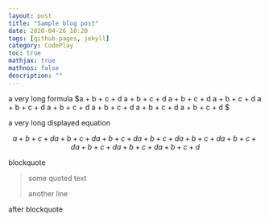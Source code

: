```yaml
---
layout: post
title: "Sample blog post"
date: 2020-04-26 10:20
tags: [github-pages, jekyll]
category: CodePlay
toc: true
mathjax: true
mathnos: false
description: ""
---
```


a very long formula $a + b + c + d a + b + c + d a + b + c + d a + b + c + d a + b + c + d a + b + c + d a + b + c + d a + b + c + d a + b + c + d $

a very long displayed equation 

$$
a + b + c + d a + b + c + d a + b + c + d a + b + c + d a + b + c + d a + b + c + d a + b + c + d a + b + c + d a + b + c + d
$$

blockquote 

> some quoted text
> 
> another line

after blockquote
